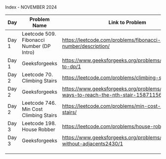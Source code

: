 Index - NOVEMBER 2024

| Day   | Problem Name                              | Link to Problem                                                                       | Notes |
| ----- | ----------------------------------------- | ------------------------------------------------------------------------------------- | ----- |
| Day 1 | Leetcode 509. Fibonacci Number (DP Intro) | https://leetcode.com/problems/fibonacci-number/description/                           | -     |
| Day 1 | Geeksforgeeks                             | https://www.geeksforgeeks.org/problems/introduction-to-dp/1                           | -     |
| Day 2 | Leetcode 70. Climbing Stairs              | https://leetcode.com/problems/climbing-stairs/                                        | -     |
| Day 2 | Geeksforgeeks                             | https://www.geeksforgeeks.org/problems/count-ways-to-reach-the-nth-stair-1587115620/1 | -     |
| Day 2 | Leetcode 746. Min Cost Climbing Stairs    | https://leetcode.com/problems/min-cost-climbing-stairs/                               | -     |
| Day 3 | Leetcode 198. House Robber                | https://leetcode.com/problems/house-robber/                                           | -     |
| Day 3 | Geeksforgeeks                             | https://www.geeksforgeeks.org/problems/max-sum-without-adjacents2430/1                | -     |
|       |                                           |                                                                                       |       |
|       |                                           |                                                                                       |       |
|       |                                           |                                                                                       |       |
